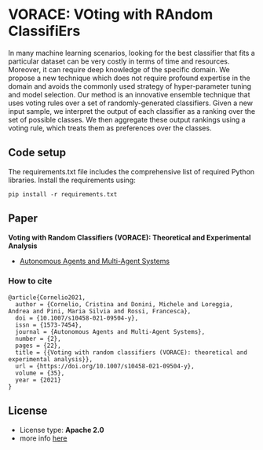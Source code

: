 # VORACE: VOting with RAndom ClassifiErs

In many machine learning scenarios, looking for the best classifier that fits a particular dataset can be very costly in terms of time and resources. Moreover, it can require deep knowledge of the specific domain.
We propose a new technique which does not require profound expertise in the domain and avoids the commonly used strategy of hyper-parameter tuning and model selection. Our method is an innovative ensemble technique that uses voting rules over a set of randomly-generated classifiers.
Given a new input sample, we interpret the output of each classifier as a ranking over the set of possible classes.
We then aggregate these output rankings using a voting rule, which treats them as preferences over the classes. 

## Code setup
The requirements.txt file includes the comprehensive list of required Python libraries.
Install the requirements using:

```
pip install -r requirements.txt
```

## Paper
**Voting with Random Classifiers (VORACE): Theoretical and Experimental Analysis**
* [Autonomous Agents and Multi-Agent Systems](https://link.springer.com/article/10.1007/s10458-021-09504-y)

### How to cite
```
@article{Cornelio2021,
  author = {Cornelio, Cristina and Donini, Michele and Loreggia, Andrea and Pini, Maria Silvia and Rossi, Francesca},
  doi = {10.1007/s10458-021-09504-y},
  issn = {1573-7454},
  journal = {Autonomous Agents and Multi-Agent Systems},
  number = {2},
  pages = {22},
  title = {{Voting with random classifiers (VORACE): theoretical and experimental analysis}},
  url = {https://doi.org/10.1007/s10458-021-09504-y},
  volume = {35},
  year = {2021}
}
```

## License

* License type: **Apache 2.0**
* more info [here](LICENSE)